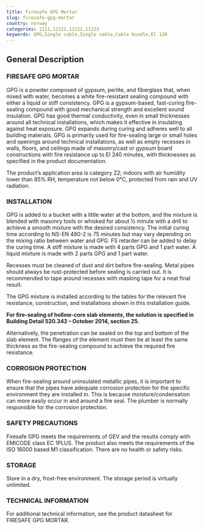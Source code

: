 ```yaml
---
title: Firesafe GPG Mortar
slug: firesafe-gpg-mortar
country: norway
categories: 1111,11121,11122,11123
keywords: GPG,Single cable,Single cable,Cable bundle,El 120
---
```

## General Description

### FIRESAFE GPG MORTAR

GPG is a powder composed of gypsum, perlite, and fiberglass that, when mixed with water, becomes a white fire-resistant sealing compound with either a liquid or stiff consistency. GPG is a gypsum-based, fast-curing fire-sealing compound with good mechanical strength and excellent sound insulation. GPG has good thermal conductivity, even in small thicknesses around all technical installations, which makes it effective in insulating against heat exposure. GPG expands during curing and adheres well to all building materials. GPG is primarily used for fire-sealing large or small holes and openings around technical installations, as well as empty recesses in walls, floors, and ceilings made of masonry/cast or gypsum board constructions with fire resistance up to EI 240 minutes, with thicknesses as specified in the product documentation.

The product’s application area is category Z2; indoors with air humidity lower than 85% RH, temperature not below 0°C, protected from rain and UV radiation.

### INSTALLATION

GPG is added to a bucket with a little water at the bottom, and the mixture is blended with masonry tools or whisked for about ½ minute with a drill to achieve a smooth mixture with the desired consistency. The initial curing time according to NS-EN 480-2 is 75 minutes but may vary depending on the mixing ratio between water and GPG. FS retarder can be added to delay the curing time. A stiff mixture is made with 4 parts GPG and 1 part water. A liquid mixture is made with 2 parts GPG and 1 part water.

Recesses must be cleaned of dust and dirt before fire-sealing. Metal pipes should always be rust-protected before sealing is carried out. It is recommended to tape around recesses with masking tape for a neat final result.

The GPG mixture is installed according to the tables for the relevant fire resistance, construction, and installations shown in this installation guide.

**For fire-sealing of hollow-core slab elements, the solution is specified in Building Detail 520.342 – October 2014, section 25.**

Alternatively, the penetration can be sealed on the top and bottom of the slab element. The flanges of the element must then be at least the same thickness as the fire-sealing compound to achieve the required fire resistance.

### CORROSION PROTECTION

When fire-sealing around uninsulated metallic pipes, it is important to ensure that the pipes have adequate corrosion protection for the specific environment they are installed in. This is because moisture/condensation can more easily occur in and around a fire seal. The plumber is normally responsible for the corrosion protection.

### SAFETY PRECAUTIONS

Firesafe GPG meets the requirements of GEV and the results comply with EMICODE class EC 1PLUS. The product also meets the requirements of the ISO 16000 based M1 classification. There are no health or safety risks.

### STORAGE

Store in a dry, frost-free environment. The storage period is virtually unlimited.

### TECHNICAL INFORMATION

For additional technical information, see the product datasheet for FIRESAFE GPG MORTAR.
